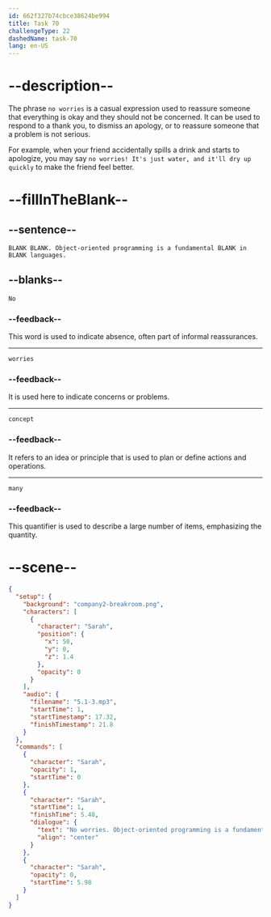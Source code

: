 ```yaml
---
id: 662f327b74cbce38624be994
title: Task 70
challengeType: 22
dashedName: task-70
lang: en-US
---
```


<!-- (Audio) Sarah: No worries. Object-oriented programming is a fundamental concept in many languages. -->

# --description--

The phrase `no worries` is a casual expression used to reassure someone that everything is okay and they should not be concerned. It can be used to respond to a thank you, to dismiss an apology, or to reassure someone that a problem is not serious.

For example, when your friend accidentally spills a drink and starts to apologize, you may say `no worries! It's just water, and it'll dry up quickly` to make the friend feel better.

# --fillInTheBlank--

## --sentence--

`BLANK BLANK. Object-oriented programming is a fundamental BLANK in BLANK languages.`

## --blanks--

`No`

### --feedback--

This word is used to indicate absence, often part of informal reassurances.

---

`worries`

### --feedback--

It is used here to indicate concerns or problems.

---

`concept`

### --feedback--

It refers to an idea or principle that is used to plan or define actions and operations.

---

`many`

### --feedback--

This quantifier is used to describe a large number of items, emphasizing the quantity.

# --scene--

```json
{
  "setup": {
    "background": "company2-breakroom.png",
    "characters": [
      {
        "character": "Sarah",
        "position": {
          "x": 50,
          "y": 0,
          "z": 1.4
        },
        "opacity": 0
      }
    ],
    "audio": {
      "filename": "5.1-3.mp3",
      "startTime": 1,
      "startTimestamp": 17.32,
      "finishTimestamp": 21.8
    }
  },
  "commands": [
    {
      "character": "Sarah",
      "opacity": 1,
      "startTime": 0
    },
    {
      "character": "Sarah",
      "startTime": 1,
      "finishTime": 5.48,
      "dialogue": {
        "text": "No worries. Object-oriented programming is a fundamental concept in many languages.",
        "align": "center"
      }
    },
    {
      "character": "Sarah",
      "opacity": 0,
      "startTime": 5.98
    }
  ]
}
```
